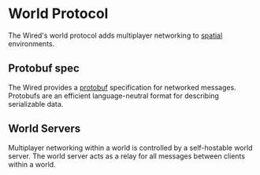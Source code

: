 # World Protocol

The Wired's world protocol adds multiplayer networking to [spatial](../spatial) environments.

## Protobuf spec

The Wired provides a [protobuf](https://protobuf.dev/) specification for networked messages.
Protobufs are an efficient language-neutral format for describing serializable data.

## World Servers

Multiplayer networking within a world is controlled by a self-hostable world server.
The world server acts as a relay for all messages between clients within a world.
